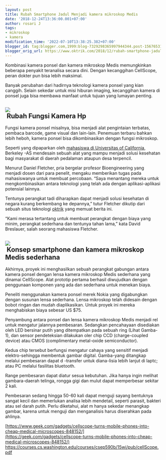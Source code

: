 ```yaml
---
layout: post
title: Rubah Smartphone Jadul Menjadi kamera mikroskop Medis
date: '2018-12-24T13:36:00.001+07:00'
author: rosari J
tags:
- mikroskop
- kamera
modification_time: '2022-07-10T13:38:25.382+07:00'
blogger_id: tag:blogger.com,1999:blog-7329298365997944344.post-1567653144902710504
blogger_orig_url: https://www.oktrik.com/2018/12/rubah-smartphone-jadul-menjadi-kamera.html
---
```


Kombinasi kamera ponsel dan kamera mikroskop Medis memungkinkan beberapa penyakit teranalisa secara dini. Dengan kecanggihan CelIScope, peran dokter pun bisa lebih maksimal.

Banyak perubahan dari hadirnya teknologi kamera ponsel yang kian canggih. Selain sekedar untuk misi hiburan imaging, kecanggihan kamera di ponsel juga bisa membawa manfaat untuk tujuan yang lumayan penting.

[![](https://blogger.googleusercontent.com/img/b/R29vZ2xl/AVvXsEi9SHyWLvejX3YvZSAt1UAI7lFvkrcPoUV_2N1MoRd-pwz6suf3PcN7Hfw_Si5uMKPvcctntnnQMoU1sQauzWbBBzS9JLYjuJpG2ejstmcLdRm6Y06BiRFAoN8sTD8BxttKBKiuDRcBFz47Go1d3EkGRyhx-nVEsFTs3194-Z9Gt3bkswzu61kBUWuC3A/w640-h400/bakteri-1-800x500.jpg)](https://blogger.googleusercontent.com/img/b/R29vZ2xl/AVvXsEi9SHyWLvejX3YvZSAt1UAI7lFvkrcPoUV_2N1MoRd-pwz6suf3PcN7Hfw_Si5uMKPvcctntnnQMoU1sQauzWbBBzS9JLYjuJpG2ejstmcLdRm6Y06BiRFAoN8sTD8BxttKBKiuDRcBFz47Go1d3EkGRyhx-nVEsFTs3194-Z9Gt3bkswzu61kBUWuC3A/s800/bakteri-1-800x500.jpg)  
 Rubah Fungsi Kamera Hp
----------------------

Fungsi kamera ponsel misalnya, bisa menjadi alat pengintaian terbatas, pembaca barcode, game visual dan lain-lain. Penemuan terbaru bahkan lebih heboh, kamera ponsel bisa dikombinasikan dengan fungsi mikroskop.

Seperti yang dipaparkan oleh [mahasiswa di Universitas of California,](https://www.berkeley.edu/news/media/releases/2009/07/21_cellscope.shtml) Berkeley -AS mendesain sebuah alat yang mampu menjadi solusi kesehatan bagi masyarakat di daerah pedalaman ataupun desa terpencil.

Menurut Daniel Fletcher, pria bergelar profesor Bioengineering yang menjadi dosen dari para penelit, mengaku memberikan tugas pada mahasiswanya untuk membuat percobaan. “Saya menantang mereka untuk mengkombinasikan antara teknologi yang telah ada dengan aplikasi-aplikasi potensial lainnya.

Tentunya perangkat tadi diharapkan dapat menjadi solusi kesehatan di negara kurang berkembang ke depannya,” tutur Fletcher dikutip dari sebuah situs teknologi [oktrik](https://www.oktrik.com/) yang memuat berita ini.

“Kami merasa tertantang untuk membuat perangkat dengan biaya yang minim, perangkat sederhana dan tentunya tahan lama,” kata David Breslauer, salah seorang mahasiswa Fletcher.

[![](https://blogger.googleusercontent.com/img/b/R29vZ2xl/AVvXsEh-5ItOo2IXuB9RfzNUNQYZtSPewlzv7Aw6kHwjmwxveq4L-B6B8mfHKcheifKCfM9m6-OBGsmYYMgDoziArtKvli6RWiX7TC7hv5B6M6-rGpbtAKHz46omLxaZk4vJEFaK-a3mAe0Wh7qLSiNH_1bfqgV4d8FqqfxMF1OMxyZ_huZ8RI5iww9RlwPPzw/w468-h640/cellscoop_2.jpg)](https://blogger.googleusercontent.com/img/b/R29vZ2xl/AVvXsEh-5ItOo2IXuB9RfzNUNQYZtSPewlzv7Aw6kHwjmwxveq4L-B6B8mfHKcheifKCfM9m6-OBGsmYYMgDoziArtKvli6RWiX7TC7hv5B6M6-rGpbtAKHz46omLxaZk4vJEFaK-a3mAe0Wh7qLSiNH_1bfqgV4d8FqqfxMF1OMxyZ_huZ8RI5iww9RlwPPzw/s909/cellscoop_2.jpg)  
 Konsep smartphone dan kamera mikroskop Medis sederhana
------------------------------------------------------

Akhirnya, proyek ini menghasilkan sebuah perangkat gabungan antara kamera ponsel dengan lensa kamera mikroskop Medis sederhana yang dinamai CelIScope. Alat prototip pertama berhasil diwujudkan dengan penggunaan komponen yang ada dan sederhana untuk menekan biaya.

Peneliti menggunakan kamera ponsel merek Nokia yang digabungkan dengan susunan lensa sederhana. Lensa mikroskop telah didesain dengan bobot ringan dan mudah diaplikasikan. Untuk proyek ini mereka menghabiskan biaya sebesar US $75.

Penyambung antara ponsel dan lensa kamera mikroskop Medis menjadi rel untuk mengatur jalannya pembesaran. Sedangkan pencahayaan disediakan oleh LED bersinar putih yang ditempatkan pada sebuah ring (Lihat Gamba-1), dan sensor pendeteksian dilakukan oler chip CCD (charge-coupled device) atau CMOS (complimentary metal-oxide semiconductor).

Kedua chip tersebut berfungsi mengatur cahaya yang sensitif menjadi elektro-sehingga membentuk gambar digital. Gamba-yang ditangkap melalui pembesaran dapat d -transfer untuk diana-lisia lebih lanjut di laptc; atau PC melalui fasilitas bluetooth.

Range pembesaran dapat diatur sesua kebutuhan. Jika hanya ingin melihat gambara-daerah telinga, rongga gigi dan mulut dapat memperbesar sekitar 2 kali.

Pembesaran sedang hingga 50-60 kali dapat menguji sayang bentuknya sangat kecil dan memerlukan analisa lebih mendetail, seperti parasit, bakteri atau sel darah putih. Perlu diketahui, alat m hanya sekedar menangkap gambar, karena untuk menguji dan menganalisis harus diserahkan pada ahlinya.

[https://www.geek.com/gadgets/cellscope-turns-mobile-phones-into-cheap-medical-microscopes-848152/](https://geek.com/gadgets/cellscope-turns-mobile-phones-into-cheap-medical-microscopes-848152/)  
<https://courses.cs.washington.edu/courses/csep590b/15wi/pub/cellScope.pdf>

 

